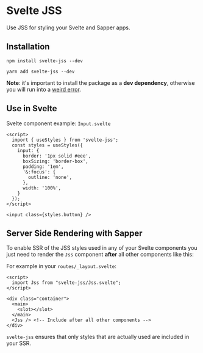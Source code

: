 # Svelte JSS

Use JSS for styling your Svelte and Sapper apps.

## Installation

`npm install svelte-jss --dev`

`yarn add svelte-jss --dev`

**Note**: it's important to install the package as a **dev dependency**, otherwise you will run into
a [weird error](https://github.com/sveltejs/sapper/issues/592).

## Use in Svelte

Svelte component example: `Input.svelte`
```svelte
<script>
  import { useStyles } from 'svelte-jss';
  const styles = useStyles({
    input: {
      border: '1px solid #eee',
      boxSizing: 'border-box',
      padding: '1em',
      '&:focus': {
        outline: 'none',
      },
      width: '100%',
    }
  });
</script>

<input class={styles.button} />
```

## Server Side Rendering with Sapper

To enable SSR of the JSS styles used in any of your Svelte components you just need
to render the `Jss` component **after** all other components like this:

For example in your `routes/_layout.svelte`:

```svelte
<script>
  import Jss from "svelte-jss/Jss.svelte";
</script>

<div class="container">
  <main>
    <slot></slot>
  </main>
  <Jss /> <!-- Include after all other components -->
</div>
```

`svelte-jss` ensures that only styles that are actually used are included in your SSR.
